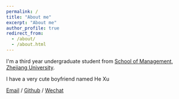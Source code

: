 ```yaml
---
permalink: /
title: "About me"
excerpt: "About me"
author_profile: true
redirect_from: 
  - /about/
  - /about.html
---
```


I'm a third year undergraduate student from [School of Management](http://www.som.zju.edu.cn/), [Zhejiang University](https://www.zju.edu.cn/). 

I have a very cute boyfriend named He Xu

[Email](mailto:shinehuanghss@gmail,com) / [Github](https://github.com/shineshinehuang) / [Wechat](../images/wechat.jpg)
